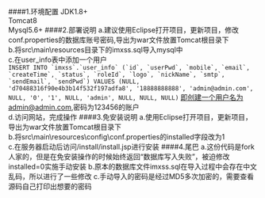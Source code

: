 ####1.环境配置
JDK1.8+
<br>Tomcat8
<br>Mysql5.6+
####2.部署说明
a.建议使用Eclipse打开项目，更新项目，修改conf.properties的数据库账号密码,导出为war文件放置Tomcat根目录下
<br>b.将src\main\resources目录下的imxss.sql导入mysql中
<br>c.在user_info表中添加一个用户
<br>```INSERT INTO `imxss`.`user_info` (`id`, `userPwd`, `mobile`, `email`, `createTime`, `status`, `roleId`, `logo`, `nickName`, `smtp`, `sendEmail`, `sendPwd`) VALUES (NULL, 'd70488316f90e4b3b14f532f197adfa8', '18888888888', 'admin@admin.com', NULL, '0', '1', NULL, 'admin', NULL, NULL, NULL)```
 即创建一个用户名为admin@admin.com,密码为123456的账户
<br>d.访问网站，完成操作
####3.免安装说明
a.使用Eclipse打开项目，更新项目，导出为war文件放置Tomcat根目录下
<br>b.将src\main\resources\config\conf.properties的installed字段改为1
<br>c.在服务器启动后访问/install/install.jsp进行安装
####4.尾巴
a.这份代码是fork人家的，但是在免安装操作的时候始终返回“数据库写入失败”，被迫修改installed=0实施手动安装
b.原本的数据库文件imxss.sql在导入过程中会存在中文乱码，所以进行了一些修改
c.手动导入的密码是经过MD5多次加密的，需要查看源码自己打印出想要的密码